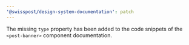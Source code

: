 ```yaml
---
'@swisspost/design-system-documentation': patch
---
```


The missing `type` property has been added to the code snippets of the `<post-banner>` component documentation.
